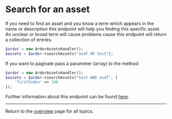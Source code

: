 # Search for an asset

If you need to find an asset and you know a term which appears in the name or description this endpoint will help you finding this specific asset. An unclear or broad term will cause problems cause this endpoint will return a collection of entries.

```php
$ardor = new ArdorAssetsHandler();
$assets = $ardor->searchAssets("asdf OR test");
```


If you want to paginate pass a parameter (array) to the method:

```php
$ardor = new ArdorAssetsHandler();
$assets = $ardor->searchAssets("test AND asdf", [
    'firstIndex' => 100
]);
```

Further information about this endpoint can be found [here](https://ardordocs.jelurida.com/Asset_Exchange#Search_Assets).

---
Return to the [overview](../overview.md) page for all topics.